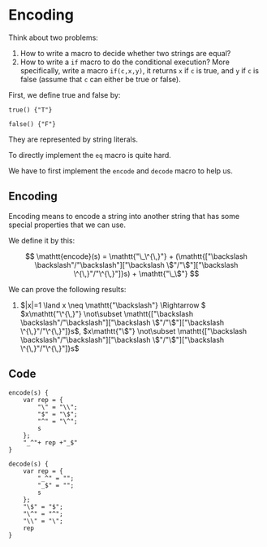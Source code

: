 # Encoding

Think about two problems:

1. How to write a macro to decide whether two strings are equal?
2. How to write a `if` macro to do the conditional execution? More specifically, write a macro `if(c,x,y)`, it returns `x` if `c` is true, and `y` if `c` is false (assume that `c` can either be true or false).

First, we define true and false by:

```meow
true() {"T"}

false() {"F"}
```

They are represented by string literals.

To directly implement the `eq` macro is quite hard.

We have to first implement the `encode` and `decode` macro to help us.

## Encoding

Encoding means to encode a string into another string that has some special properties that we can use.

We define it by this:

$$
\mathtt{encode}(s) = \mathtt{"\_\^{\,}"} + (\mathtt{["\backslash \backslash"/"\backslash"]["\backslash \$"/"\$"]["\backslash \^{\,}"/"\^{\,}"]}s) + \mathtt{"\_\$"}
$$

We can prove the following results:

1. $|x|=1 \land x \neq \mathtt{"\backslash"} \Rightarrow $ $x\mathtt{"\^{\,}"} \not\subset \mathtt{["\backslash \backslash"/"\backslash"]["\backslash \$"/"\$"]["\backslash \^{\,}"/"\^{\,}"]}s$, $x\mathtt{"\$"} \not\subset \mathtt{["\backslash \backslash"/"\backslash"]["\backslash \$"/"\$"]["\backslash \^{\,}"/"\^{\,}"]}s$

## Code

```meow
encode(s) {
    var rep = {
        "\" = "\\";
        "$" = "\$";
        "^" = "\^";
        s
    };
    "_^"+ rep +"_$"
}

decode(s) {
    var rep = {
        "_^" = "";
        "_$" = "";
        s
    };
    "\$" = "$";
    "\^" = "^";
    "\\" = "\";
    rep
}
```
